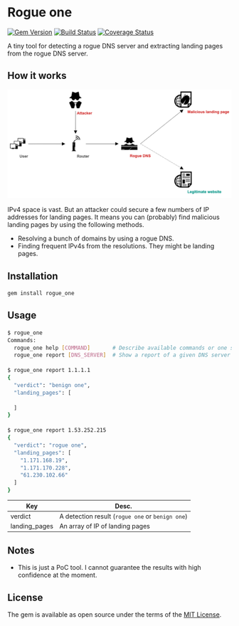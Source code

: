 # Rogue one

[![Gem Version](https://badge.fury.io/rb/rogue_one.svg)](https://badge.fury.io/rb/rogue_one)
[![Build Status](https://travis-ci.org/ninoseki/rogue_one.svg?branch=master)](https://travis-ci.org/ninoseki/rogue_one)
[![Coverage Status](https://coveralls.io/repos/github/ninoseki/rogue_one/badge.svg?branch=master)](https://coveralls.io/github/ninoseki/rogue_one?branch=master)

A tiny tool for detecting a rogue DNS server and extracting landing pages from the rogue DNS server.

## How it works

![image](./images/eyecatch.png)

IPv4 space is vast. But an attacker could secure a few numbers of IP addresses for landing pages.
It means you can (probably) find malicious landing pages by using the following methods.

- Resolving a bunch of domains by using a rogue DNS.
- Finding frequent IPv4s from the resolutions. They might be landing pages.

## Installation

```bash
gem install rogue_one
```

## Usage

```bash
$ rogue_one
Commands:
  rogue_one help [COMMAND]       # Describe available commands or one specific command
  rogue_one report [DNS_SERVER]  # Show a report of a given DNS server

$ rogue_one report 1.1.1.1
{
  "verdict": "benign one",
  "landing_pages": [

  ]
}

$ rogue_one report 1.53.252.215
{
  "verdict": "rogue one",
  "landing_pages": [
    "1.171.168.19",
    "1.171.170.228",
    "61.230.102.66"
  ]
}
```

| Key           | Desc.                                            |
|---------------|--------------------------------------------------|
| verdict       | A detection result (`rogue one` or `benign one`) |
| landing_pages | An array of IP of landing pages                  |

## Notes

- This is just a PoC tool. I cannot guarantee the results with high confidence at the moment.

## License

The gem is available as open source under the terms of the [MIT License](https://opensource.org/licenses/MIT).
